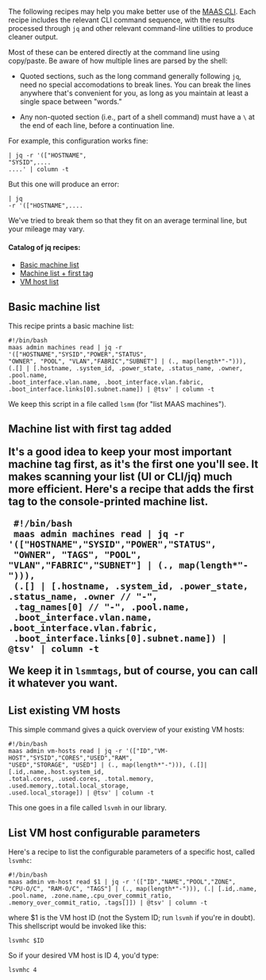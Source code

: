 The following recipes may help you make better use of the [MAAS CLI](/t/maas-cli/802).  Each recipe includes the relevant CLI command sequence, with the results processed through `jq` and other relevant command-line utilities to produce cleaner output.

Most of these can be entered directly at the command line using copy/paste.  Be aware of how multiple lines are parsed by the shell:

* Quoted sections, such as the long command generally following `jq`, need no special accomodations to break lines.  You can break the lines anywhere that's convenient for you, as long as you maintain at least a single space between "words."  

* Any non-quoted section (i.e., part of a shell command) must have a `\` at the end of each line, before a continuation line.

For example, this configuration works fine:

    | jq -r '(["HOSTNAME",
    "SYSID",....
    ....' | column -t

But this one will produce an error:

    | jq
    -r '(["HOSTNAME",....

We've tried to break them so that they fit on an average terminal line, but your mileage may vary.

#### Catalog of jq recipes:

* [Basic machine list](/t/the-cli-cookbook/2218#heading--basic-machine-list)
* [Machine list + first tag](/t/the-cli-cookbook/2218#heading--machine-list-first-tag)
* [VM host list](/t/the-cli-cookbook/2218#heading--vm-host-list)

<h2 id="heading--basic-machine-list">Basic machine list</h2>

This recipe prints a basic machine list:

    #!/bin/bash
    maas admin machines read | jq -r '(["HOSTNAME","SYSID","POWER","STATUS",
    "OWNER", "POOL", "VLAN","FABRIC","SUBNET"] | (., map(length*"-"))),
    (.[] | [.hostname, .system_id, .power_state, .status_name, .owner, .pool.name,
    .boot_interface.vlan.name, .boot_interface.vlan.fabric,
    .boot_interface.links[0].subnet.name]) | @tsv' | column -t

We keep this script in a file called `lsmm` (for "list MAAS machines").

<h2 id="heading--machine-list-first-tag">Machine list with first tag added</a>

It's a good idea to keep your most important machine tag first, as it's the first one you'll see.  It makes scanning your list (UI or CLI/jq) much more efficient.  Here's a recipe that adds the first tag to the console-printed machine list.  

     #!/bin/bash
     maas admin machines read | jq -r '(["HOSTNAME","SYSID","POWER","STATUS",
     "OWNER", "TAGS", "POOL", "VLAN","FABRIC","SUBNET"] | (., map(length*"-"))),
     (.[] | [.hostname, .system_id, .power_state, .status_name, .owner // "-", 
     .tag_names[0] // "-", .pool.name,
     .boot_interface.vlan.name, .boot_interface.vlan.fabric,
     .boot_interface.links[0].subnet.name]) | @tsv' | column -t

We keep it in `lsmmtags`, but of course, you can call it whatever you want.

<h2 id="heading--vm-host-list">List existing VM hosts</h2>

This simple command gives a quick overview of your existing VM hosts:

    #!/bin/bash
    maas admin vm-hosts read | jq -r '(["ID","VM-HOST","SYSID","CORES","USED","RAM",
    "USED","STORAGE", "USED"] | (., map(length*"-"))), (.[]| [.id,.name,.host.system_id,
    .total.cores, .used.cores, .total.memory, .used.memory,.total.local_storage,
    .used.local_storage]) | @tsv' | column -t

This one goes in a file called `lsvmh` in our library.

<h2 id="heading--vm-host-config">List VM host configurable parameters</h2>

Here's a recipe to list the configurable parameters of a specific host, called `lsvmhc`:

```
#!/bin/bash
maas admin vm-host read $1 | jq -r '(["ID","NAME","POOL","ZONE",
"CPU-O/C", "RAM-O/C", "TAGS"] | (., map(length*"-"))), (.| [.id,.name,
.pool.name, .zone.name,.cpu_over_commit_ratio, 
.memory_over_commit_ratio, .tags[]]) | @tsv' | column -t
```

where $1 is the VM host ID (not the System ID; run `lsvmh` if you're in doubt).  This shellscript would be invoked like this:

```
lsvmhc $ID
```

So if your desired VM host is ID 4, you'd type:

```
lsvmhc 4
```




